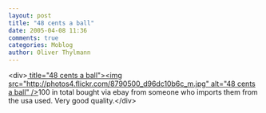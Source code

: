 ```yaml
---
layout: post
title: "48 cents a ball"
date: 2005-04-08 11:36
comments: true
categories: Moblog
author: Oliver Thylmann
---
```



&lt;div&gt;[ title=&quot;48 cents a ball&quot;&gt;&lt;img src=&quot;http://photos4.flickr.com/8790500_d96dc10b6c_m.jpg&quot; alt=&quot;48 cents a ball&quot; /&gt;](http://www.flickr.com/photos/oliver/8790500/)100 in total bought via ebay from someone who imports them from the usa used. Very good quality.&lt;/div&gt;


